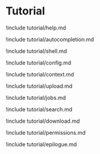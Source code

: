 # Tutorial

!include tutorial/help.md

!include tutorial/autocompletion.md

!include tutorial/shell.md

!include tutorial/config.md

!include tutorial/context.md

!include tutorial/upload.md

!include tutorial/jobs.md

!include tutorial/search.md

!include tutorial/download.md

!include tutorial/permissions.md

!include tutorial/epilogue.md

